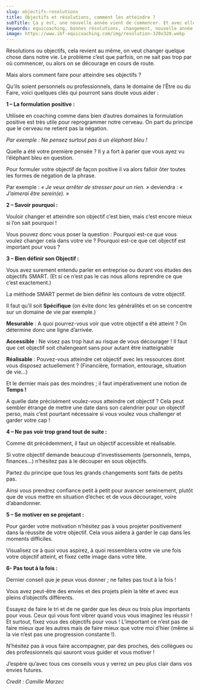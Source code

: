 ```yaml
---
slug: objectifs-resolutions
title: Objectifs et résolutions, comment les atteindre ?
subTitle: Ça y est, une nouvelle année vient de commencer. Et avec elle, le traditionnel florilège de bonnes résolutions.
keywords: equicoaching, bonnes résolutions, changement, nouvelle année
image: https://www.ibf-equicoaching.com/img/resolution-320x320.webp
---
```


Résolutions ou objectifs, cela revient au même, on veut changer quelque chose dans notre vie. Le problème c’est que
parfois, on ne sait pas trop par où commencer, ou alors on se décourage en cours de route.

Mais alors comment faire pour atteindre ses objectifs ?

Qu’ils soient personnels ou professionnels, dans le domaine de l’Être ou du Faire, voici quelques clés qui pourront sans
doute vous aider :

**1 – La formulation positive :**

Utilisée en coaching comme dans bien d’autres domaines la formulation positive est très utile pour reprogrammer notre
cerveau. On part du principe que le cerveau ne retient pas la négation.

*Par exemple : Ne pensez surtout pas à un éléphant bleu !*

Quelle a été votre première pensée ? Il y a fort à parier que vous ayez vu l’éléphant bleu en question.

Pour formuler votre objectif de façon positive il va alors falloir ôter toutes les formes de négation de la phrase.

Par exemple : *« Je veux arrêter de stresser pour un rien. »* deviendra : *« J’aimerai être serein(e). »*

**2 – Savoir pourquoi :**

Vouloir changer et atteindre son objectif c’est bien, mais c’est encore mieux si l’on sait pourquoi !

Vous pouvez donc vous poser la question : Pourquoi est-ce que vous voulez changer cela dans votre vie ? Pourquoi est-ce
que cet objectif est important pour vous ?

**3 – Bien définir son Objectif :**

Vous avez surement entendu parler en entreprise ou durant vos études des objectifs SMART. (Et si ce n’est pas le cas
nous allons reprendre ce que c’est exactement.)

La méthode SMART permet de bien définir les contours de votre objectif.

Il faut qu’il soit **Spécifique** (on évite donc les généralités et on se concentre sur un domaine de vie par exemple.)

**Mesurable** : A quoi pourrez-vous voir que votre objectif a été atteint ? On détermine donc une ligne d’arrivée.

**Accessible** : Ne visez pas trop haut au risque de vous décourager ! Il faut que cet objectif soit chalengeant sans
pour autant être inatteignable

**Réalisable** : Pouvez-vous atteindre cet objectif avec les ressources dont vous disposez actuellement ? (Financière,
formation, entourage, situation de vie…)

Et le dernier mais pas des moindres ; il faut impérativement une notion de **Temps !**

A quelle date précisément voulez-vous atteindre cet objectif ? Cela peut sembler étrange de mettre une date dans son
calendrier pour un objectif perso, mais c’est pourtant nécessaire si vous voulez vous challenger et garder votre cap !

**4 – Ne pas voir trop grand tout de suite :**

Comme dit précédemment, il faut un objectif accessible et réalisable.

Si votre objectif demande beaucoup d’investissements (personnels, temps, finances…) n’hésitez pas à le découper en sous
objectifs.

Partez du principe que tous les grands changements sont faits de petits pas.

Ainsi vous prendrez confiance petit à petit pour avancer sereinement, plutôt que de vous mettre en situation d’échec et
de vous décourager, voire d’abandonner.

**5 – Se motiver en se projetant :**

Pour garder votre motivation n’hésitez pas à vous projeter positivement dans la réussite de votre objectif. Cela vous
aidera à garder le cap dans les moments difficiles.

Visualisez ce à quoi vous aspirez, à quoi ressemblera votre vie une fois votre objectif atteint, et fixez cette image
dans votre tête.

**6- Pas tout à la fois :**

Dernier conseil que je peux vous donner ; ne faites pas tout à la fois !

Vous avez peut-être des envies et des projets plein la tête et avec eux pleins d’objectifs différents.

Essayez de faire le tri et de ne garder que les deux ou trois plus importants pour vous. Ceux qui vous font vibrer quand
vous vous imaginez les réussir ! Et surtout, fixez vous des objectifs pour vous ! L’important ce n’est pas de faire
mieux que les autres mais de faire mieux que votre moi d’hier (même si la vie n’est pas une progression constante !).

N’hésitez pas à vous faire accompagner, par des proches, des collègues ou des professionnels qui sauront vous guider et
vous motiver !

J’espère qu’avec tous ces conseils vous y verrez un peu plus clair dans vos envies futures.

*Credit : Camille Marzec*


